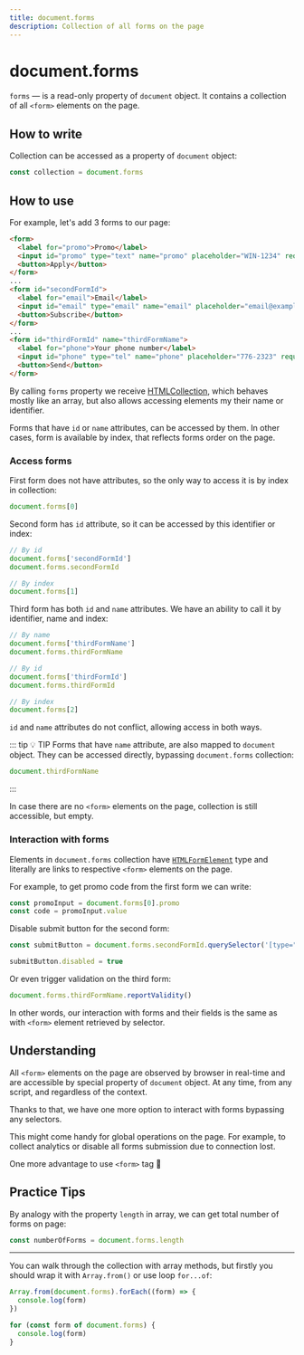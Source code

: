 ```yaml
---
title: document.forms
description: Collection of all forms on the page
---
```


# document.forms

`forms` — is a read-only property of `document` object. It contains a collection of all `<form>` elements on the page.

## How to write

Collection can be accessed as a property of `document` object:

```js
const collection = document.forms
```

## How to use

For example, let's add 3 forms to our page:

```html
<form>
  <label for="promo">Promo</label>
  <input id="promo" type="text" name="promo" placeholder="WIN-1234" required>
  <button>Apply</button>
</form>
...
<form id="secondFormId">
  <label for="email">Email</label>
  <input id="email" type="email" name="email" placeholder="email@example.com" required>
  <button>Subscribe</button>
</form>
...
<form id="thirdFormId" name="thirdFormName">
  <label for="phone">Your phone number</label>
  <input id="phone" type="tel" name="phone" placeholder="776-2323" required>
  <button>Send</button>
</form>
```

By calling `forms` property we receive [HTMLCollection](https://developer.mozilla.org/en-US/docs/Web/API/HTMLCollection), which behaves mostly like an array, but also allows accessing elements my their name or identifier.

Forms that have `id` or `name` attributes, can be accessed by them. In other cases, form is available by index, that reflects forms order on the page.

### Access forms

First form does not have attributes, so the only way to access it is by index in collection:

```js
document.forms[0]
```

Second form has `id` attribute, so it can be accessed by this identifier or index:

```js
// By id
document.forms['secondFormId']
document.forms.secondFormId

// By index
document.forms[1]
```

Third form has both `id` and `name` attributes. We have an ability to call it by identifier, name and index:

```js
// By name
document.forms['thirdFormName']
document.forms.thirdFormName

// By id
document.forms['thirdFormId']
document.forms.thirdFormId

// By index
document.forms[2]
```

`id` and `name` attributes do not conflict, allowing access in both ways.

::: tip :bulb: TIP
Forms that have `name` attribute, are also mapped to `document` object. They can be accessed directly, bypassing `document.forms` collection:

```js
document.thirdFormName
```
:::

In case there are no `<form>` elements on the page, collection is still accessible, but empty.

### Interaction with forms

Elements in `document.forms` collection have [`HTMLFormElement`](https://developer.mozilla.org/en-US/docs/Web/API/HTMLFormElement) type and literally are links to respective `<form>` elements on the page.

For example, to get promo code from the first form we can write:

```js
const promoInput = document.forms[0].promo
const code = promoInput.value
```

Disable submit button for the second form:

```js
const submitButton = document.forms.secondFormId.querySelector('[type="submit"]')

submitButton.disabled = true
```

Or even trigger validation on the third form:

```js
document.forms.thirdFormName.reportValidity()
```

In other words, our interaction with forms and their fields is the same as with `<form>` element retrieved by selector.

## Understanding

All `<form>` elements on the page are observed by browser in real-time and are accessible by special property of `document` object. At any time, from any script, and regardless of the context.

Thanks to that, we have one more option to interact with forms bypassing any selectors.

This might come handy for global operations on the page. For example, to collect analytics or disable all forms submission due to connection lost.

One more advantage to use `<form>` tag :slightly_smiling_face:

## Practice Tips

By analogy with the property `length` in array, we can get total number of forms on page:

```js
const numberOfForms = document.forms.length
```

---

You can walk through the collection with array methods, but firstly you should wrap it with `Array.from()` or use loop `for...of`:

```js
Array.from(document.forms).forEach((form) => {
  console.log(form)
})

for (const form of document.forms) {
  console.log(form)
}
```
